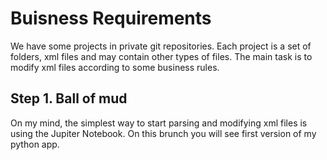 # Buisness Requirements
We have some projects in private git repositories. Each project is a set of folders, xml files and may contain other types of files.
The main task is to modify xml files according to some business rules.

## Step 1. Ball of mud
On my mind, the simplest way to start parsing and modifying xml files is using the Jupiter Notebook.
On this brunch you will see first version of my python app.
